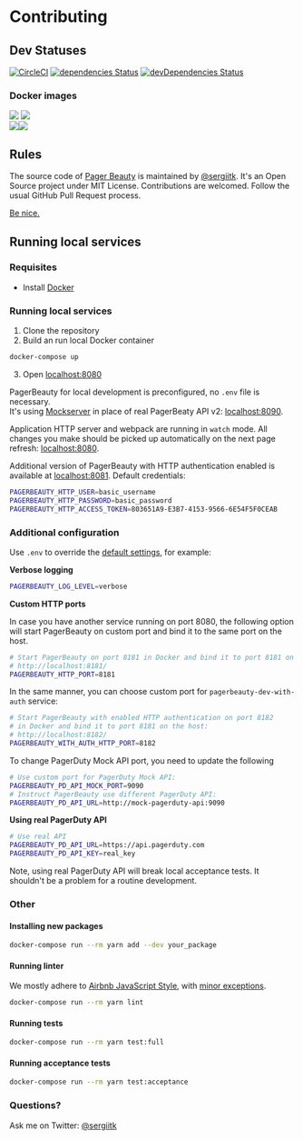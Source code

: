 # Contributing

## Dev Statuses
[![CircleCI](https://circleci.com/gh/sergiitk/pagerbeauty/tree/master.svg?style=shield)](https://circleci.com/gh/sergiitk/pagerbeauty/tree/master) [![dependencies Status](https://david-dm.org/sergiitk/pagerbeauty/status.svg)](https://david-dm.org/sergiitk/pagerbeauty) [![devDependencies Status](https://david-dm.org/sergiitk/pagerbeauty/dev-status.svg)](https://david-dm.org/sergiitk/pagerbeauty?type=dev)

### Docker images
[![](https://images.microbadger.com/badges/version/sergiitk/pagerbeauty:dev.svg)](https://microbadger.com/images/sergiitk/pagerbeauty:dev) [![](https://images.microbadger.com/badges/image/sergiitk/pagerbeauty:dev.svg)](https://microbadger.com/images/sergiitk/pagerbeauty:dev)  
[![](https://images.microbadger.com/badges/version/sergiitk/pagerbeauty.svg)](https://microbadger.com/images/sergiitk/pagerbeauty)[![](https://images.microbadger.com/badges/image/sergiitk/pagerbeauty.svg)](https://microbadger.com/images/sergiitk/pagerbeauty)

## Rules

The source code of [Pager Beauty](https://github.com/sergiitk/pagerbeauty) is maintained by [@sergiitk](https://github.com/sergiitk).
It's an Open Source project under MIT License. Contributions are welcomed. Follow the usual GitHub Pull Request process.

[Be nice.](CODE_OF_CONDUCT.md)

## Running local services

### Requisites
- Install [Docker](https://docs.docker.com/install/)

### Running local services

1. Clone the repository
2. Build an run local Docker container

```sh
docker-compose up
```

3. Open [localhost:8080](http://localhost:8080)

PagerBeauty for local development is preconfigured, no `.env` file is necessary.  
It's using [Mockserver](https://github.com/namshi/mockserver) in place of real PagerBeaty API v2: [localhost:8090](http://localhost:8090).

Application HTTP server and webpack are running in `watch` mode.
All changes you make should be picked up automatically on the next page refresh: [localhost:8080](http://localhost:8080).

Additional version of PagerBeauty with HTTP authentication enabled is available at [localhost:8081](http://localhost:8081). Default credentials:

```sh
PAGERBEAUTY_HTTP_USER=basic_username
PAGERBEAUTY_HTTP_PASSWORD=basic_password
PAGERBEAUTY_HTTP_ACCESS_TOKEN=803651A9-E3B7-4153-9566-6E54F5F0CEAB
```

### Additional configuration

Use `.env` to override the [default settings](https://github.com/sergiitk/pagerbeauty#configuration),
for example:

**Verbose logging**

```sh
PAGERBEAUTY_LOG_LEVEL=verbose
```

**Custom HTTP ports**

In case you have another service running on port 8080, the following option
will start PagerBeauty on custom port and bind it to the same port on the host.

```sh
# Start PagerBeauty on port 8181 in Docker and bind it to port 8181 on the host:
# http://localhost:8181/
PAGERBEAUTY_HTTP_PORT=8181
```

In the same manner, you can choose custom port for `pagerbeauty-dev-with-auth` service:

```sh
# Start PagerBeauty with enabled HTTP authentication on port 8182
# in Docker and bind it to port 8181 on the host:
# http://localhost:8182/
PAGERBEAUTY_WITH_AUTH_HTTP_PORT=8182
```

To change PagerDuty Mock API port, you need to update the following
```sh
# Use custom port for PagerDuty Mock API:
PAGERBEAUTY_PD_API_MOCK_PORT=9090
# Instruct PagerBeauty use different PagerDuty API:
PAGERBEAUTY_PD_API_URL=http://mock-pagerduty-api:9090
```

**Using real PagerDuty API**

```sh
# Use real API
PAGERBEAUTY_PD_API_URL=https://api.pagerduty.com
PAGERBEAUTY_PD_API_KEY=real_key
```

Note, using real PagerDuty API will break local acceptance tests. It shouldn't be a problem for a routine development.

### Other

#### Installing new packages

```sh
docker-compose run --rm yarn add --dev your_package
```

#### Running linter
We mostly adhere to [Airbnb JavaScript Style](https://github.com/airbnb/javascript), with [minor exceptions](https://github.com/sergiitk/pagerbeauty/blob/master/.eslintrc.js).

```sh
docker-compose run --rm yarn lint
```

#### Running tests
```sh
docker-compose run --rm yarn test:full
```

#### Running acceptance tests
```sh
docker-compose run --rm yarn test:acceptance
```

### Questions?
Ask me on Twitter: [@sergiitk](https://twitter.com/sergiitk)
